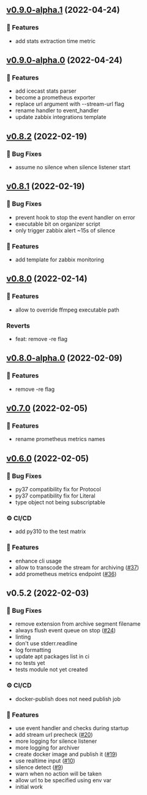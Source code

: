 <a name="v0.9.0-alpha.1"></a>

## [v0.9.0-alpha.1](https://github.com/jooola/earhorn/compare/v0.9.0-alpha.0...v0.9.0-alpha.1) (2022-04-24)

### :rocket: Features

- add stats extraction time metric

<a name="v0.9.0-alpha.0"></a>

## [v0.9.0-alpha.0](https://github.com/jooola/earhorn/compare/v0.8.2...v0.9.0-alpha.0) (2022-04-24)

### :rocket: Features

- add icecast stats parser
- become a prometheus exporter
- replace url argument with --stream-url flag
- rename handler to event_handler
- update zabbix integrations template

<a name="v0.8.2"></a>

## [v0.8.2](https://github.com/jooola/earhorn/compare/v0.8.1...v0.8.2) (2022-02-19)

### :bug: Bug Fixes

- assume no silence when silence listener start

<a name="v0.8.1"></a>

## [v0.8.1](https://github.com/jooola/earhorn/compare/v0.8.0...v0.8.1) (2022-02-19)

### :bug: Bug Fixes

- prevent hook to stop the event handler on error
- executable bit on organizer script
- only trigger zabbix alert ~15s of silence

### :rocket: Features

- add template for zabbix monitoring

<a name="v0.8.0"></a>

## [v0.8.0](https://github.com/jooola/earhorn/compare/v0.8.0-alpha.0...v0.8.0) (2022-02-14)

### :rocket: Features

- allow to override ffmpeg executable path

### Reverts

- feat: remove -re flag

<a name="v0.8.0-alpha.0"></a>

## [v0.8.0-alpha.0](https://github.com/jooola/earhorn/compare/v0.7.0...v0.8.0-alpha.0) (2022-02-09)

### :rocket: Features

- remove -re flag

<a name="v0.7.0"></a>

## [v0.7.0](https://github.com/jooola/earhorn/compare/v0.6.0...v0.7.0) (2022-02-05)

### :rocket: Features

- rename prometheus metrics names

<a name="v0.6.0"></a>

## [v0.6.0](https://github.com/jooola/earhorn/compare/v0.5.2...v0.6.0) (2022-02-05)

### :bug: Bug Fixes

- py37 compatibility fix for Protocol
- py37 compatibility fix for Literal
- type object not being subscriptable

### :gear: CI/CD

- add py310 to the test matrix

### :rocket: Features

- enhance cli usage
- allow to transcode the stream for archiving ([#37](https://github.com/jooola/earhorn/issues/37))
- add prometheus metrics endpoint ([#36](https://github.com/jooola/earhorn/issues/36))

<a name="v0.5.2"></a>

## v0.5.2 (2022-02-03)

### :bug: Bug Fixes

- remove extension from archive segment filename
- always flush event queue on stop ([#24](https://github.com/jooola/earhorn/issues/24))
- linting
- don't use stderr.readline
- log formatting
- update apt packages list in ci
- no tests yet
- tests module not yet created

### :gear: CI/CD

- docker-publish does not need publish job

### :rocket: Features

- use event handler and checks during startup
- add stream url precheck ([#20](https://github.com/jooola/earhorn/issues/20))
- more logging for silence listener
- more logging for archiver
- create docker image and publish it ([#19](https://github.com/jooola/earhorn/issues/19))
- use realtime input ([#10](https://github.com/jooola/earhorn/issues/10))
- silence detect ([#9](https://github.com/jooola/earhorn/issues/9))
- warn when no action will be taken
- allow url to be specified using env var
- initial work
